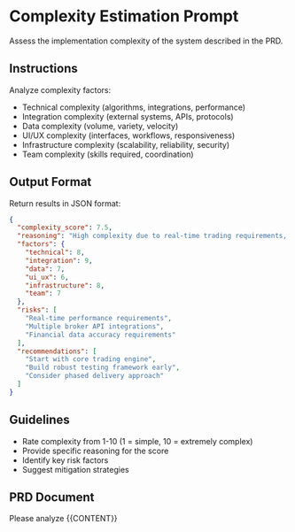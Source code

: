 # Complexity Estimation Prompt

Assess the implementation complexity of the system described in the PRD.

## Instructions

Analyze complexity factors:
- Technical complexity (algorithms, integrations, performance)
- Integration complexity (external systems, APIs, protocols)
- Data complexity (volume, variety, velocity)
- UI/UX complexity (interfaces, workflows, responsiveness)
- Infrastructure complexity (scalability, reliability, security)
- Team complexity (skills required, coordination)

## Output Format

Return results in JSON format:

```json
{
  "complexity_score": 7.5,
  "reasoning": "High complexity due to real-time trading requirements, multiple broker integrations, and complex risk management algorithms. Moderate UI complexity with dashboard and configuration interfaces.",
  "factors": {
    "technical": 8,
    "integration": 9, 
    "data": 7,
    "ui_ux": 6,
    "infrastructure": 8,
    "team": 7
  },
  "risks": [
    "Real-time performance requirements",
    "Multiple broker API integrations",
    "Financial data accuracy requirements"
  ],
  "recommendations": [
    "Start with core trading engine",
    "Build robust testing framework early",
    "Consider phased delivery approach"
  ]
}
```

## Guidelines

- Rate complexity from 1-10 (1 = simple, 10 = extremely complex)
- Provide specific reasoning for the score
- Identify key risk factors
- Suggest mitigation strategies

## PRD Document

Please analyze {{CONTENT}}